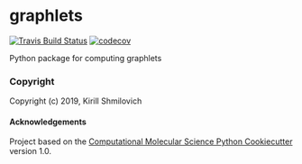 graphlets
==============================
[//]: # (Badges)
[![Travis Build Status](https://travis-ci.org/REPLACE_WITH_OWNER_ACCOUNT/graphlets.png)](https://travis-ci.org/REPLACE_WITH_OWNER_ACCOUNT/graphlets)
[![codecov](https://codecov.io/gh/REPLACE_WITH_OWNER_ACCOUNT/graphlets/branch/master/graph/badge.svg)](https://codecov.io/gh/REPLACE_WITH_OWNER_ACCOUNT/graphlets/branch/master)

Python package for computing graphlets

### Copyright

Copyright (c) 2019, Kirill Shmilovich


#### Acknowledgements
 
Project based on the 
[Computational Molecular Science Python Cookiecutter](https://github.com/molssi/cookiecutter-cms) version 1.0.

